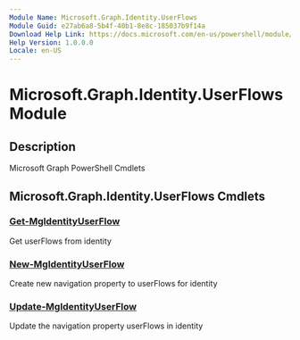 ```yaml
---
Module Name: Microsoft.Graph.Identity.UserFlows
Module Guid: e27ab6a8-5b4f-40b1-8e8c-185037b9f14a
Download Help Link: https://docs.microsoft.com/en-us/powershell/module/microsoft.graph.identity.userflows
Help Version: 1.0.0.0
Locale: en-US
---
```


# Microsoft.Graph.Identity.UserFlows Module
## Description
Microsoft Graph PowerShell Cmdlets

## Microsoft.Graph.Identity.UserFlows Cmdlets
### [Get-MgIdentityUserFlow](Get-MgIdentityUserFlow.md)
Get userFlows from identity

### [New-MgIdentityUserFlow](New-MgIdentityUserFlow.md)
Create new navigation property to userFlows for identity

### [Update-MgIdentityUserFlow](Update-MgIdentityUserFlow.md)
Update the navigation property userFlows in identity

